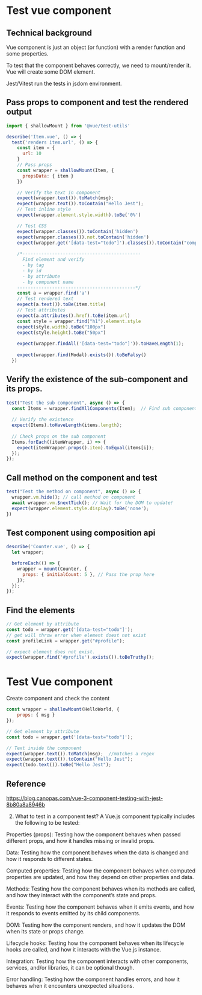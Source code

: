 # Test vue component

## Technical background
Vue component is just an object (or function) with a render function and some properties.

To test that the component behaves correctly, we need to mount/render it. Vue will create some DOM element.

Jest/Vitest run the tests in jsdom environment. 


## Pass props to component and test the rendered output 
```js
import { shallowMount } from '@vue/test-utils'

describe('Item.vue', () => {
  test('renders item.url', () => {
    const item = {
      url: 10
    }
    // Pass props
    const wrapper = shallowMount(Item, {
      propsData: { item }   
    })

    // Verify the text in component
    expect(wrapper.text()).toMatch(msg); 
    expect(wrapper.text()).toContain("Hello Jest");      
    // Test inline style
    expect(wrapper.element.style.width).toBe('0%')   

    // Test CSS
    expect(wrapper.classes()).toContain('hidden')
    expect(wrapper.classes()).not.toContain('hidden')
    expect(wrapper.get('[data-test="todo"]').classes()).toContain("completed");
    
    /*--------------------------------------------
      Find element and verify
      - by tag
      - by id
      - by attribute
      - by component name
    --------------------------------------------*/
    const a = wrapper.find('a')
    // Test rendered text
    expect(a.text()).toBe(item.title)
    // Test attributes
    expect(a.attributes().href).toBe(item.url)
    const style = wrapper.find("h1").element.style
    expect(style.width).toBe("100px")
    expect(style.height).toBe("50px")
    
    expect(wrapper.findAll('[data-test="todo"]')).toHaveLength(1);
    
    expect(wrapper.find(Modal).exists()).toBeFalsy()
  })
```

## Verify the existence of the sub-component and its props.
```js
test("Test the sub component", async () => {
  const Items = wrapper.findAllComponents(Item);  // Find sub component
  
  // Verify the existence
  expect(Items).toHaveLength(items.length);
  
  // Check props on the sub component
  Items.forEach((itemWrapper, i) => {
    expect(itemWrapper.props().item).toEqual(items[i]);
  });
});

```

## Call method on the component and test
```js
test("Test the method on component", async () => {
  wrapper.vm.hide(); // call method on component
  await wrapper.vm.$nextTick(); // Wait for the DOM to update!
  expect(wrapper.element.style.display).toBe('none');
})
```



## Test component using composition api
```js
describe('Counter.vue', () => {
  let wrapper;

  beforeEach(() => {
    wrapper = mount(Counter, {
      props: { initialCount: 5 }, // Pass the prop here
    });
  });
});
```
## Find the elements
```js
// Get element by attribute
const todo = wrapper.get('[data-test="todo"]');
// get will throw error when element doest not exist
const profileLink = wrapper.get("#profile");

// expect element does not exist.
expect(wrapper.find('#profile').exists()).toBeTruthy();

```
# Test Vue component

Create component and check the content

```js
const wrapper = shallowMount(HelloWorld, {
    props: { msg }
});

// Get element by attribute
const todo = wrapper.get('[data-test="todo"]');

// Text inside the component
expect(wrapper.text()).toMatch(msg);  //matches a regex
expect(wrapper.text()).toContain("Hello Jest");  
expect(todo.text()).toBe("Hello Jest");  


```






## Reference
https://blog.canopas.com/vue-3-component-testing-with-jest-8b80a8a8946b

2. What to test in a component test?
A Vue.js component typically includes the following to be tested:

Properties (props): Testing how the component behaves when passed different props, and how it handles missing or invalid props.

Data: Testing how the component behaves when the data is changed and how it responds to different states.

Computed properties: Testing how the component behaves when computed properties are updated, and how they depend on other properties and data.

Methods: Testing how the component behaves when its methods are called, and how they interact with the component’s state and props.

Events: Testing how the component behaves when it emits events, and how it responds to events emitted by its child components.

DOM: Testing how the component renders, and how it updates the DOM when its state or props change.

Lifecycle hooks: Testing how the component behaves when its lifecycle hooks are called, and how it interacts with the Vue.js instance.

Integration: Testing how the component interacts with other components, services, and/or libraries, it can be optional though.

Error handling: Testing how the component handles errors, and how it behaves when it encounters unexpected situations.